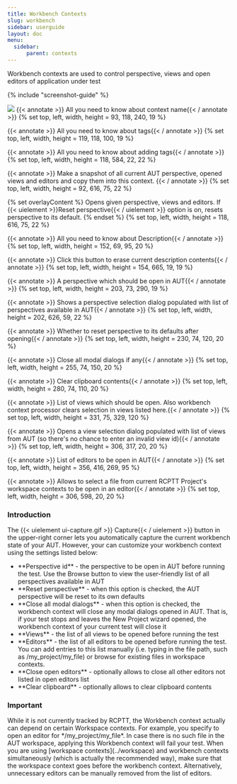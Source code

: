 ```yaml
---
title: Workbench Contexts
slug: workbench
sidebar: userguide
layout: doc
menu:
  sidebar:
      parent: contexts
---
```


Workbench contexts are used to control perspective, views and open editors of application under test

{% include "screenshot-guide" %}
<div class="screenshot">
  <img src="{{site.url}}/shared/img/screenshot-workbench-context-editor.png"></img>
  <!-- Name -->
 {{< annotate  >}}  All you need to know about context name{{< / annotate >}}
  {% set top, left, width, height = 93, 118, 240, 19 %}

  <!-- Tags -->
 {{< annotate  >}}  All you need to know about tags{{< / annotate >}}
  {% set top, left, width, height = 119, 118, 100, 19 %}

  <!-- Add Tags -->
 {{< annotate  >}}  All you need to know about adding tags{{< / annotate >}}
  {% set top, left, width, height = 118, 584, 22, 22 %}

  

  <!-- Capture button  -->
 {{< annotate  >}}  Make a snapshot of all current AUT perspective, opened views and editors and copy them into this context. {{< / annotate >}}
  {% set top, left, width, height = 92, 616, 75, 22 %}

  <!-- Apply button  -->
  {% set overlayContent %}
  Opens given perspective, views and editors. If {{< uielement >}}Reset perspective{{< / uielement >}} option is on, resets perspective to its default.
  {% endset %}
  {% set top, left, width, height = 118, 616, 75, 22 %}

  <!-- Description -->
 {{< annotate  >}}   All you need to know about Description{{< / annotate >}}
  {% set top, left, width, height = 152, 69, 95, 20 %}

  <!-- Clear Description -->
 {{< annotate  >}}  Click this button to erase current description contents{{< / annotate >}}
  {% set top, left, width, height = 154, 665, 19, 19 %}

  <!-- Perspective ID -->
 {{< annotate  >}}  A perspective which should be open in AUT{{< / annotate >}}
  {% set top, left, width, height = 203, 73, 290, 19 %}

  <!-- Browse Perspective button -->
 {{< annotate  >}}  Shows a perspective selection dialog populated with list of perspectives available in AUT{{< / annotate >}}
  {% set top, left, width, height = 202, 626, 59, 22 %}
  
  <!-- Reset perspective -->
 {{< annotate  >}}  Whether to reset perspective to its defaults after opening{{< / annotate >}}
  {% set top, left, width, height = 230, 74, 120, 20 %}

  <!-- Close modal dialogs -->
 {{< annotate  >}}  Close all modal dialogs if any{{< / annotate >}}
  {% set top, left, width, height = 255, 74, 150, 20 %}

  <!-- Clear clipboard -->
 {{< annotate  >}}  Clear clipboard contents{{< / annotate >}}
  {% set top, left, width, height = 280, 74, 110, 20 %}
  
  <!-- Views section -->
 {{< annotate  >}}  List of views which should be open. Also workbench context processor clears selection in views listed here.{{< / annotate >}}
  {% set top, left, width, height = 331, 75, 329, 120 %}

  <!-- Add new view -->
 {{< annotate  >}}  Opens a view selection dialog populated with list of views from AUT (so there's no chance to enter an invalid view id){{< / annotate >}}
  {% set top, left, width, height = 306, 317, 20, 20 %}

  <!-- Editors section -->
 {{< annotate  >}}  List of editors to be open in AUT{{< / annotate >}}
  {% set top, left, width, height = 356, 416, 269, 95 %}

  <!-- Add Editor -->
 {{< annotate  >}}  Allows to select a file from current RCPTT Project's workspace contexts to be open in an editor{{< / annotate >}}
  {% set top, left, width, height = 306, 598, 20, 20 %}
</div>

### Introduction

The {{< uielement ui-capture.gif >}} Capture{{< / uielement >}} button in the upper-right corner lets you automatically capture the current workbench state of your AUT. However, your can customize your workbench context using the settings listed below:

<ul>
<li>**Perspective id** - the perspective to be open in AUT before running the test. Use the Browse button to view the user-friendly list of all perspectives available in AUT</li>
<li>**Reset perspective** - when this option is checked, the AUT perspective will be reset to its own defaults</li>
<li>**Close all modal dialogs** - when this option is checked, the workbench context will close any modal dialogs opened in AUT. That is, if your test stops and leaves the New Project wizard opened, the workbench context of your current test will close it</li>
<li>**Views** - the list of all views to be opened before running the test</li>
<li>**Editors** - the list of all editors to be opened before running the test. You can add entries to this list manually (i.e. typing in the file path, such as /my_project/my_file) or browse for existing files in workspace contexts.</li>
<li>**Close open editors** - optionally allows to close all other editors not listed in open editors list</li>
<li>**Clear clipboard** - optionally allows to clear clipboard contents</li>
</ul>

<div class="panel panel-warning">
<div class="panel-heading">
    <h3 class="panel-title">Important</h3>
  </div>
  <div class="panel-body">
    While it is not currently tracked by RCPTT, the Workbench context actually can depend on certain Workspace contexts. For example, you specify to open an editor for */my_project/my_file*. In case there is no such file in the AUT workspace, applying this Workbench context will fail your test. When you are using [workspace contexts](../workspace) and workbench contexts simultaneously (which is actually the recommended way), make sure that the workspace context goes before the workbench context.
Alternatively, unnecessary editors can be manually removed from the list of editors. 
  </div>
</div>



